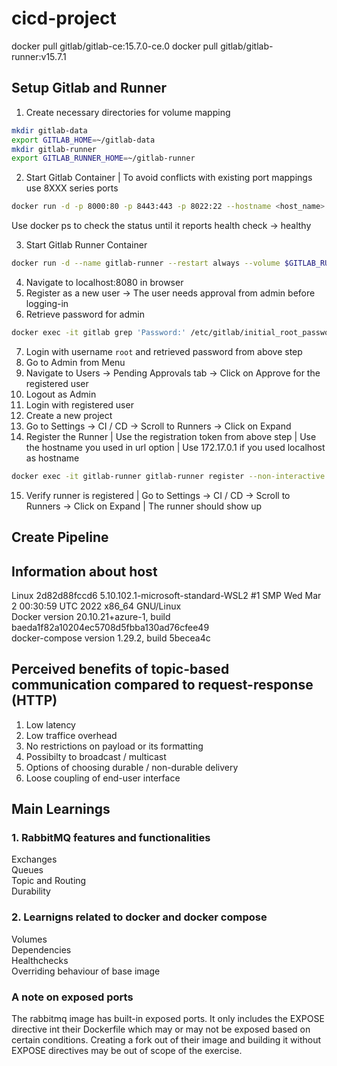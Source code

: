 # cicd-project

docker pull gitlab/gitlab-ce:15.7.0-ce.0
docker pull gitlab/gitlab-runner:v15.7.1

## Setup Gitlab and Runner

1. Create necessary directories for volume mapping
```bash
mkdir gitlab-data
export GITLAB_HOME=~/gitlab-data
mkdir gitlab-runner
export GITLAB_RUNNER_HOME=~/gitlab-runner
```

2. Start Gitlab Container | To avoid conflicts with existing port mappings use 8XXX series ports
```bash
docker run -d -p 8000:80 -p 8443:443 -p 8022:22 --hostname <host_name> --name gitlab --restart always --volume $GITLAB_HOME/config:/etc/gitlab --volume $GITLAB_HOME/logs:/var/log/gitlab --volume $GITLAB_HOME/data:/var/opt/gitlab --shm-size 256m gitlab/gitlab-ce:15.7.0-ce.0
```
Use docker ps to check the status until it reports health check -> healthy

3. Start Gitlab Runner Container
```bash
docker run -d --name gitlab-runner --restart always --volume $GITLAB_RUNNER_HOME/config:/etc/gitlab-runner --volume /var/run/docker.sock:/var/run/docker.sock gitlab/gitlab-runner:v15.7.1
```

4. Navigate to localhost:8080 in browser
5. Register as a new user -> The user needs approval from admin before logging-in
6. Retrieve password for admin
```bash
docker exec -it gitlab grep 'Password:' /etc/gitlab/initial_root_password
```

7. Login with username ```root``` and retrieved password from above step
8. Go to Admin from Menu
9. Navigate to Users -> Pending Approvals tab -> Click on Approve for the registered user
10. Logout as Admin
11. Login with registered user
12. Create a new project
13. Go to Settings -> CI / CD -> Scroll to Runners -> Click on Expand
14. Register the Runner | Use the registration token from above step | Use the hostname you used in url option | Use 172.17.0.1 if you used localhost as hostname
```bash
docker exec -it gitlab-runner gitlab-runner register --non-interactive --executor "docker" --docker-image ubuntu:20.04 --docker-volumes /var/run/docker.sock:/var/run/docker.sock --url "http://<host_name>:8000/" --clone-url "http://<host_name>:8000/" --registration-token <registration_token> --description "self-hosted-runner" --tag-list "docker,self-hosted" --run-untagged="true" --locked="false" --access-level="not_protected"
```
15. Verify runner is registered | Go to Settings -> CI / CD -> Scroll to Runners -> Click on Expand | The runner should show up

## Create Pipeline

## Information about host
Linux 2d82d88fccd6 5.10.102.1-microsoft-standard-WSL2 #1 SMP Wed Mar 2 00:30:59 UTC 2022 x86_64 GNU/Linux  
Docker version 20.10.21+azure-1, build baeda1f82a10204ec5708d5fbba130ad76cfee49  
docker-compose version 1.29.2, build 5becea4c

## Perceived benefits of topic-based communication compared to request-response (HTTP)
1. Low latency
2. Low traffice overhead
3. No restrictions on payload or its formatting
4. Possibilty to broadcast / multicast
5. Options of choosing durable / non-durable delivery
6. Loose coupling of end-user interface

## Main Learnings
### 1. RabbitMQ features and functionalities
Exchanges  
Queues  
Topic and Routing  
Durability

### 2. Learnigns related to docker and docker compose
Volumes  
Dependencies  
Healthchecks  
Overriding behaviour of base image

### A note on exposed ports
The rabbitmq image has built-in exposed ports. It only includes the EXPOSE directive int their Dockerfile which may
or may not be exposed based on certain conditions. Creating a fork out of their image and building it without
EXPOSE directives may be out of scope of the exercise.